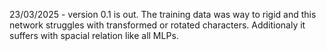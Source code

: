 23/03/2025 - version 0.1 is out. The training data was way to rigid and this network struggles with transformed or rotated characters. Additionaly it suffers with spacial relation like all MLPs.
